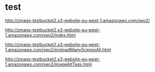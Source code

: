 # test

http://zmags-testbucket2.s3-website-eu-west-1.amazonaws.com/seo2/

http://zmags-testbucket2.s3-website-eu-west-1.amazonaws.com/seo2/index.html

http://zmags-testbucket2.s3-website-eu-west-1.amazonaws.com/seo2/preloadManyScenesAll.html

http://zmags-testbucket2.s3-website-eu-west-1.amazonaws.com/seo2/imageAltTags.html

